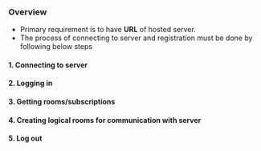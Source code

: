 ### Overview

- Primary requirement is to have **URL** of hosted server.
- The process of connecting to server and registration must be done by following below steps

#### 1. Connecting to server

#### 2. Logging in

#### 3. Getting rooms/subscriptions

#### 4. Creating logical rooms for communication with server

#### 5. Log out